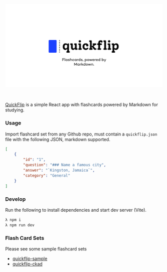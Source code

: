 <p align="center"><a href="https://quickflip.app" target="_blank"><img src="./banners/banner.png"></a></p>

</br>

[QuickFlip](https://quickflip.app) is a simple React app with flashcards powered by Markdown for studying.

### Usage

Import flashcard set from any Github repo, must contain a `quickflip.json` file with the following JSON, markdown supported.

```json
[
	{
		"id": "1",
		"question": "### Name a famous city",
		"answer": "`Kingston, Jamaica`",
		"category": "General"
	}
]
```

### Develop
Run the following to install dependencies and start dev server (Vite).
```bash
λ npm i
λ npm run dev
```
### Flash Card Sets

Please see some sample flashcard sets 

- [quickflip-sample](https://github.com/heyjordn/quickflip-sample)
- [quickflip-ckad](https://github.com/heyjordn/quickflip-ckad) 